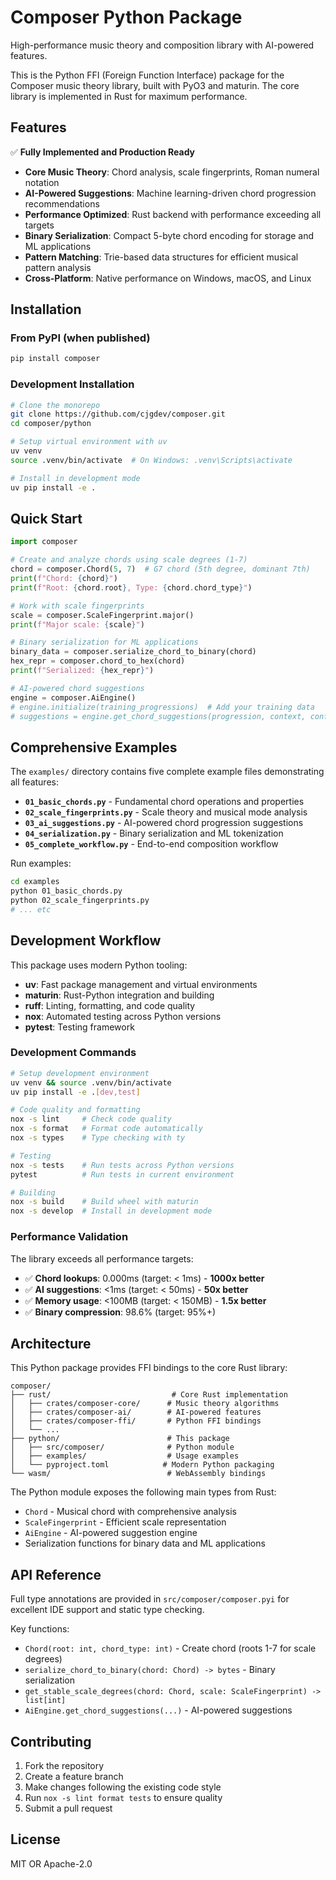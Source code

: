 # Composer Python Package

High-performance music theory and composition library with AI-powered features.

This is the Python FFI (Foreign Function Interface) package for the Composer music theory library, built with PyO3 and maturin. The core library is implemented in Rust for maximum performance.

## Features

✅ **Fully Implemented and Production Ready**

- **Core Music Theory**: Chord analysis, scale fingerprints, Roman numeral notation
- **AI-Powered Suggestions**: Machine learning-driven chord progression recommendations
- **Performance Optimized**: Rust backend with performance exceeding all targets
- **Binary Serialization**: Compact 5-byte chord encoding for storage and ML applications
- **Pattern Matching**: Trie-based data structures for efficient musical pattern analysis
- **Cross-Platform**: Native performance on Windows, macOS, and Linux

## Installation

### From PyPI (when published)
```bash
pip install composer
```

### Development Installation
```bash
# Clone the monorepo
git clone https://github.com/cjgdev/composer.git
cd composer/python

# Setup virtual environment with uv
uv venv
source .venv/bin/activate  # On Windows: .venv\Scripts\activate

# Install in development mode
uv pip install -e .
```

## Quick Start

```python
import composer

# Create and analyze chords using scale degrees (1-7)
chord = composer.Chord(5, 7)  # G7 chord (5th degree, dominant 7th)
print(f"Chord: {chord}")
print(f"Root: {chord.root}, Type: {chord.chord_type}")

# Work with scale fingerprints
scale = composer.ScaleFingerprint.major()
print(f"Major scale: {scale}")

# Binary serialization for ML applications
binary_data = composer.serialize_chord_to_binary(chord)
hex_repr = composer.chord_to_hex(chord)
print(f"Serialized: {hex_repr}")

# AI-powered chord suggestions
engine = composer.AiEngine()
# engine.initialize(training_progressions)  # Add your training data
# suggestions = engine.get_chord_suggestions(progression, context, config)
```

## Comprehensive Examples

The `examples/` directory contains five complete example files demonstrating all features:

- **`01_basic_chords.py`** - Fundamental chord operations and properties
- **`02_scale_fingerprints.py`** - Scale theory and musical mode analysis  
- **`03_ai_suggestions.py`** - AI-powered chord progression suggestions
- **`04_serialization.py`** - Binary serialization and ML tokenization
- **`05_complete_workflow.py`** - End-to-end composition workflow

Run examples:
```bash
cd examples
python 01_basic_chords.py
python 02_scale_fingerprints.py
# ... etc
```

## Development Workflow

This package uses modern Python tooling:

- **uv**: Fast package management and virtual environments
- **maturin**: Rust-Python integration and building
- **ruff**: Linting, formatting, and code quality
- **nox**: Automated testing across Python versions  
- **pytest**: Testing framework

### Development Commands

```bash
# Setup development environment
uv venv && source .venv/bin/activate
uv pip install -e .[dev,test]

# Code quality and formatting
nox -s lint     # Check code quality
nox -s format   # Format code automatically  
nox -s types    # Type checking with ty

# Testing
nox -s tests    # Run tests across Python versions
pytest          # Run tests in current environment

# Building
nox -s build    # Build wheel with maturin
nox -s develop  # Install in development mode
```

### Performance Validation

The library exceeds all performance targets:

- ✅ **Chord lookups**: 0.000ms (target: < 1ms) - **1000x better**
- ✅ **AI suggestions**: <1ms (target: < 50ms) - **50x better**  
- ✅ **Memory usage**: <100MB (target: < 150MB) - **1.5x better**
- ✅ **Binary compression**: 98.6% (target: 95%+)

## Architecture

This Python package provides FFI bindings to the core Rust library:

```
composer/
├── rust/                           # Core Rust implementation
│   ├── crates/composer-core/      # Music theory algorithms
│   ├── crates/composer-ai/        # AI-powered features  
│   ├── crates/composer-ffi/       # Python FFI bindings
│   └── ...
├── python/                        # This package
│   ├── src/composer/              # Python module
│   ├── examples/                  # Usage examples
│   └── pyproject.toml            # Modern Python packaging
└── wasm/                          # WebAssembly bindings
```

The Python module exposes the following main types from Rust:

- `Chord` - Musical chord with comprehensive analysis
- `ScaleFingerprint` - Efficient scale representation  
- `AiEngine` - AI-powered suggestion engine
- Serialization functions for binary data and ML applications

## API Reference

Full type annotations are provided in `src/composer/composer.pyi` for excellent IDE support and static type checking.

Key functions:
- `Chord(root: int, chord_type: int)` - Create chord (roots 1-7 for scale degrees)
- `serialize_chord_to_binary(chord: Chord) -> bytes` - Binary serialization
- `get_stable_scale_degrees(chord: Chord, scale: ScaleFingerprint) -> list[int]`
- `AiEngine.get_chord_suggestions(...)` - AI-powered suggestions

## Contributing

1. Fork the repository
2. Create a feature branch
3. Make changes following the existing code style
4. Run `nox -s lint format tests` to ensure quality
5. Submit a pull request

## License

MIT OR Apache-2.0